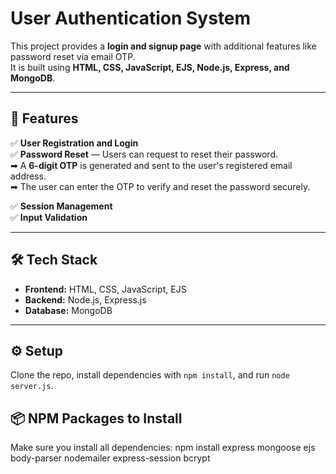 # User Authentication System

This project provides a **login and signup page** with additional features like password reset via email OTP.  
It is built using **HTML, CSS, JavaScript, EJS, Node.js, Express, and MongoDB**.

---

## 🚀 Features

✅ **User Registration and Login**  
✅ **Password Reset** — Users can request to reset their password.  
➡ A **6-digit OTP** is generated and sent to the user's registered email address.  
➡ The user can enter the OTP to verify and reset the password securely.  

✅ **Session Management**  
✅ **Input Validation**

---

## 🛠 Tech Stack

- **Frontend:** HTML, CSS, JavaScript, EJS  
- **Backend:** Node.js, Express.js  
- **Database:** MongoDB  

---
## ⚙️ Setup
Clone the repo, install dependencies with `npm install`, and run `node server.js`.

## 📦 NPM Packages to Install

Make sure you install all dependencies:
npm install express mongoose ejs body-parser nodemailer express-session bcrypt
